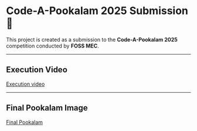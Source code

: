 # Code-A-Pookalam 2025 Submission 🌸

This project is created as a submission to the **Code-A-Pookalam 2025** competition conducted by **FOSS MEC**.

---

## Execution Video
[Execution video](https://drive.google.com/file/d/1h_2aN9d-ZP7-QqlZatXNDSRgVRZ-lIb0/view?usp=sharing)

---

## Final Pookalam Image
[Final Pookalam](https://drive.google.com/file/d/1Z-hqCvdDvMERXMAEp86bGSZlFl4PudiV/view?usp=sharing)
